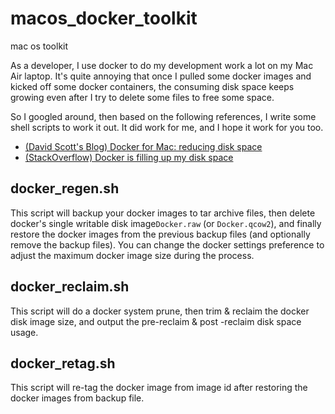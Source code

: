 # macos_docker_toolkit
mac os toolkit

As a developer, I use docker to do my development work a lot on my Mac Air laptop. It's quite annoying that once I pulled some docker images and kicked  off some docker containers, the consuming  disk space keeps growing even after I try to  delete some files to free some space.

So I googled around, then based on the following references, I write some shell scripts to work it out. It did work for me,  and I hope it work for you too.
- [(David Scott's Blog)  Docker for Mac: reducing disk space]([https://djs55.github.io/jekyll/update/2017/11/27/docker-for-mac-disk-space.html](https://djs55.github.io/jekyll/update/2017/11/27/docker-for-mac-disk-space.html))
- [(StackOverflow)  Docker is filling up my disk space](https://stackoverflow.com/questions/39878939/docker-is-filling-up-my-disk-space)

## **docker_regen.sh**
This script will backup your docker images to tar archive files, then delete docker's single writable disk image`Docker.raw` (or `Docker.qcow2`), and finally restore the docker images from the previous backup files (and optionally remove the backup files). 
You can change the docker settings preference to adjust the maximum docker image size during the process.

## **docker_reclaim.sh**
This script will do a docker system prune,  then trim & reclaim the docker disk image size,  and output the pre-reclaim & post -reclaim disk space usage.

## **docker_retag.sh**
This script will re-tag the docker image from image id after restoring the docker images from backup file.
